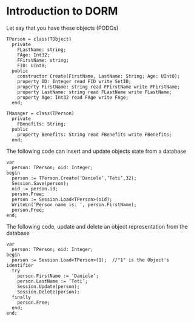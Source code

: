 # Introduction to DORM #
Let say that you have these objects (PODOs)
```
TPerson = class(TObject)
  private
    FLastName: string;
    FAge: Int32;
    FFirstName: string;
    FID: UInt8;
  public
    constructor Create(FirstName, LastName: String; Age: UInt8);
    property ID: Integer read FID write SetID;
    property FirstName: string read FFirstName write FFirstName;
    property LastName: string read FLastName write FLastName;
    property Age: Int32 read FAge write FAge;
  end;

TManager = class(TPerson)
  private 
    FBenefits: String;
  public
    property Benefits: String read FBenefits write FBenefits;
  end;
```

The following code can insert and update objects state from a database

```
var 
  person: TPerson; oid: Integer;
begin
  person := TPerson.Create(‘Daniele’,’Teti’,32);
  Session.Save(person);
  oid := person.id;
  person.Free;
  person := Session.Load<TPerson>(oid);
  WriteLn(‘Person name is: ‘, person.FirstName);
  person.Free;
end;
```

The following code, update and delete an object representation from the database

```
var 
  person: TPerson; oid: Integer;
begin
  person := Session.Load<TPerson>(1);  //"1" is the Object's identifier
  try
    person.FirstName := ‘Daniele’;
    person.LastName := ‘Teti’;
    Session.Update(person);
    Session.Delete(person);
  finally 
    person.Free; 
  end;
end;
```